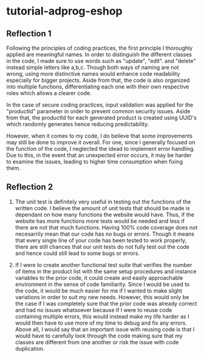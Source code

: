 # tutorial-adprog-eshop

## Reflection 1
Following the principles of coding practices, the first principle I thoroughly applied are meaningful names. In order to distinguish the different classes in the code, I made sure to use words such as "update", "edit". and "delete" instead simple letters like a,b,c. Though both ways of naming are not wrong, using more distinctive names would enhance code readability especially for bigger projects. Aside from that, the code is also organized into multiple functions, differentiating each one with their own respective roles which allows a clearer code. 

In the case of secure coding practices, input validation was applied for the "productId" parameter in order to prevent common security issues. Aside from that, the productId for each generated product is created using UUID's which randomly generates hence reducing predictability. 

However, when it comes to my code, I do believe that some improvements may still be done to improve it overall. For one, since I generally focused on the function of the code, I neglected the idead to implement error handling. Due to this, in the event that an unexpected error occurs, it may be harder to examine the issues, leading to higher time consumption when fixing them. 

## Reflection 2
1. The unit test is definitely very useful in testing out the functions of the written code. I believe the amount of unit tests that should be made is dependant on how many functions the website would have. Thus, if the website has more functions more tests would be needed and less if there are not that much functions. Having 100% code coverage does not necesarrily mean that our code has no bugs or errors. Though it means that every single line of your code has been tested to work properly, there are still chances that our unit tests do not fully test out the code and hence could still lead to some bugs or errors.

2. If I were to create another functional test suite that verifies the number of items in the product list with the same setup procedures and instance variables to the prior code, it could create and easily approachable environment in the sense of code familiarity. Since I would be used to the code, it would be much easier for me if I wanted to make slight variations in order to suit my new needs. However, this would only be the case if I was completely sure that the prior code was already correct and had no issues whatsoever because if I were to reuse code containing multiple errors, this would instead make my life harder as I would then have to use more of my time to debug and fix any errors. Above all, I would say that an important issue with reusing code is that I would have to carefully look through the code making sure that my classes are different from one another or risk the issue with code duplication.
